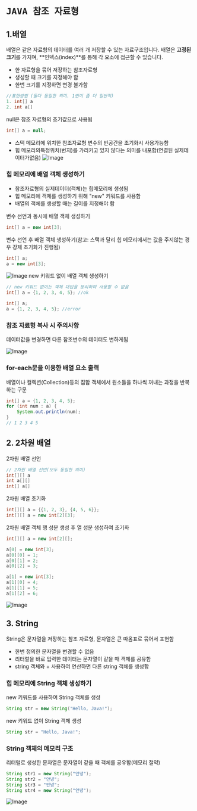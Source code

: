 # `JAVA 참조 자료형`

## 1.배열

배열은 같은 자료형의 데이터를 여러 개 저장할 수 있는 자료구조입니다. 배열은 **고정된 크기**를 가지며, **인덱스(index)**를 통해 각 요소에 접근할 수 있습니다.

- 한 자료형을 묶어 저장하는 참조자료형
- 생성할 때 크기를 지정해야 함
- 한번 크기를 지정하면 변경 불가함

```java 
//표현방법 (둘다 동일한 의미. 1번이 좀 더 일반적)
1. int[] a
2. int a[]
```

null은 참조 자료형의 초기값으로 사용됨

```java
int[] a = null;
```
- 스택 메모리에 위치한 참조자료형 변수의 빈공간을 초기화시 사용가능함
- 힙 메모리의특정위치(번지)를 가리키고 있지 않다는 의미를 내포함(연결된 실제데이터가없음)
  ![Image](https://github.com/user-attachments/assets/80a2d1bc-f115-4be1-a7d5-05d3f2f1cea1)

### 힙 메모리에 배열 객체 생성하기

- 참조자료형의 실제데이터(객체)는 힙메모리에 생성됨
- 힙 메모리에 객체를 생성하기 위해 "new" 키워드를 사용함
- 배열의 객체를 생성할 때는 길이를 지정해야 함

변수 선언과 동시에 배열 객체 생성하기
```java
int[] a = new int[3];
```

변수 선언 후 배열 객체 생성하기(참고: 스택과 달리 힙 메모리에서는 값을 주지않는 경우 강제 초기화가 진행됨)
```java
int[] a;
a = new int[3];
```
![Image](https://github.com/user-attachments/assets/b02a09dd-eb67-4521-b6c2-70d020303936)
new 키워드 없이 배열 객체 생성하기
```java
// new 키워드 없이는 객체 대입을 분리하여 사용할 수 없음
int[] a = {1, 2, 3, 4, 5}; //ok

int[] a;
a = {1, 2, 3, 4, 5}; //error
```

### 참조 자료형 복사 시 주의사항
데이터값을 변경하면 다른 참조변수의 데이터도 변하게됨

![Image](https://github.com/user-attachments/assets/86ecbda9-092e-45da-ae06-c9ea4914692b)

### for-each문을 이용한 배열 요소 출력
배열이나 컬렉션(Collection)등의 집합 객체에서 원소들을 하나씩 꺼내는 과정을 반복하는 구문
```java
int[] a = {1, 2, 3, 4, 5};
for (int num : a) {
    System.out.println(num);
}
// 1 2 3 4 5
```

## 2. 2차원 배열
2차원 배열 선언
```java
// 2차원 배열 선언(모두 동일한 의미)
int[][] a
int a[][]
int[] a[]
```
2차원 배열 초기화
```java
int[][] a = {{1, 2, 3}, {4, 5, 6}};
int[][] a = new int[2][3];
```

2차원 배열 객체 행 성분 생성 후 열 성분 생성하여 초기화
```java
int[][] a = new int[2][];

a[0] = new int[3];
a[0][0] = 1;
a[0][1] = 2;
a[0][2] = 3;

a[1] = new int[3];
a[1][0] = 4;
a[1][1] = 5;
a[1][2] = 6;
```
![Image](https://github.com/user-attachments/assets/52ba556f-bb9a-43ab-9c07-775f20f204da)


## 3. String
String은 문자열을 저장하는 참조 자료형, 문자열은 큰 따옴표로 묶어서 표현함
- 한번 정의한 문자열을 변경할 수 없음
- 리터럴을 바로 입력한 데이터는 문자열이 같을 때 객체를 공유함
- string 객체와 + 사용하여 연산하면 다른 string 객체를 생성함


### 힙 메모리에 String 객체 생성하기
new 키워드를 사용하여 String 객체를 생성
```java
String str = new String("Hello, Java!");
```

new 키워드 없이 String 객체 생성
```java
String str = "Hello, Java!";
```

### String 객체의 메모리 구조

리터럴로 생성한 문자열은 문자열이 같을 때 객체를 공유함(메모리 절약)

```java
String str1 = new String("안녕");
String str2 = "안녕";
String str3 = "안녕";
String str4 = new String("안녕");
```

![Image](https://github.com/user-attachments/assets/cb73385f-a94a-40f5-9d84-00ae7ae3f9f1)
